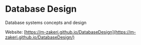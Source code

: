 # Database Design
Database systems concepts and design 

Website: [https://m-zakeri.github.io/DatabaseDesign](https://m-zakeri.github.io/DatabaseDesign/)


